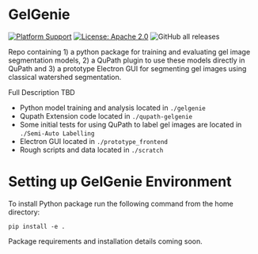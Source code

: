 GelGenie
==============================

[![Platform Support](https://img.shields.io/badge/Platform-Linux%20%7C%20macOS%20%7C%20Windows-blue)](https://img.shields.io/badge/platform-Linux%20%7C%20macOS%20%7C%20Windows-blue) [![License: Apache 2.0](https://img.shields.io/badge/License-Apache_2.0-green.svg)](https://opensource.org/licenses/Apache-2.0) ![GitHub all releases](https://img.shields.io/github/downloads/mattaq31/GelGenie/total)

Repo containing 1) a python package for training and evaluating gel image segmentation models, 2) a QuPath plugin to use these models directly in QuPath and 3) a prototype Electron GUI for segmenting gel images using classical watershed segmentation.

Full Description TBD

- Python model training and analysis located in `./gelgenie`
- Qupath Extension code located in `./qupath-gelgenie`
- Some initial tests for using QuPath to label gel images are located in `./Semi-Auto Labelling`
- Electron GUI located in `./prototype_frontend`
- Rough scripts and data located in `./scratch`


Setting up GelGenie Environment
==============================
To install Python package run the following command from the home directory:

`pip install -e .`

Package requirements and installation details coming soon.
